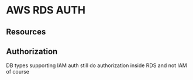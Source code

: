 # AWS RDS AUTH

## Resources

## Authorization
DB types supporting IAM auth still do authorization inside RDS and not IAM of course